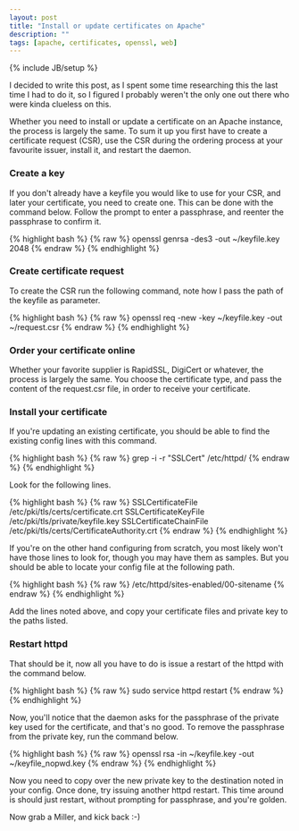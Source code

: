 ```yaml
---
layout: post
title: "Install or update certificates on Apache"
description: ""
tags: [apache, certificates, openssl, web]
---
```

{% include JB/setup %}

I decided to write this post, as I spent some time researching this the last time I had to do it, so I figured I probably weren't the only one out there who were kinda clueless on this.

Whether you need to install or update a certificate on an Apache instance, the process is largely the same.
To sum it up you first have to create a certificate request (CSR), use the CSR during the ordering process at your favourite issuer, install it, and restart the daemon.

<!--more-->

### Create a key

If you don't already have a keyfile you would like to use for your CSR, and later your certificate, you need to create one. This can be done with the command below.
Follow the prompt to enter a passphrase, and reenter the passphrase to confirm it.

{% highlight bash %}
{% raw %}
openssl genrsa -des3 -out ~/keyfile.key 2048
{% endraw %}
{% endhighlight %}

### Create certificate request

To create the CSR run the following command, note how I pass the path of the keyfile as parameter.

{% highlight bash %}
{% raw %}
openssl req -new -key ~/keyfile.key -out ~/request.csr
{% endraw %}
{% endhighlight %}

### Order your certificate online

Whether your favorite supplier is RapidSSL, DigiCert or whatever, the process is largely the same. You choose the certificate type, and pass the content of the request.csr file, in order to receive your certificate.

### Install your certificate

If you're updating an existing certificate, you should be able to find the existing config lines with this command.

{% highlight bash %}
{% raw %}
grep -i -r "SSLCert" /etc/httpd/
{% endraw %}
{% endhighlight %}

Look for the following lines.

{% highlight bash %}
{% raw %}
SSLCertificateFile /etc/pki/tls/certs/certificate.crt
SSLCertificateKeyFile /etc/pki/tls/private/keyfile.key
SSLCertificateChainFile /etc/pki/tls/certs/CertificateAuthority.crt
{% endraw %}
{% endhighlight %}

If you're on the other hand configuring from scratch, you most likely won't have those lines to look for, though you may have them as samples.
But you should be able to locate your config file at the following path.

{% highlight bash %}
{% raw %}
/etc/httpd/sites-enabled/00-sitename
{% endraw %}
{% endhighlight %}

Add the lines noted above, and copy your certificate files and private key to the paths listed.

### Restart httpd

That should be it, now all you have to do is issue a restart of the httpd with the command below.

{% highlight bash %}
{% raw %}
sudo service httpd restart
{% endraw %}
{% endhighlight %}

Now, you'll notice that the daemon asks for the passphrase of the private key used for the certificate, and that's no good.
To remove the passphrase from the private key, run the command below.

{% highlight bash %}
{% raw %}
openssl rsa -in ~/keyfile.key -out ~/keyfile_nopwd.key
{% endraw %}
{% endhighlight %}

Now you need to copy over the new private key to the destination noted in your config. Once done, try issuing another httpd restart.
This time around is should just restart, without prompting for passphrase, and you're golden.

Now grab a Miller, and kick back :-)